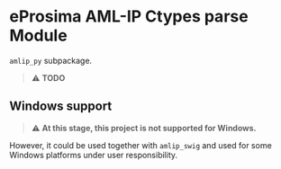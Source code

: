 # eProsima AML-IP Ctypes parse Module

`amlip_py` subpackage.

> :warning: **TODO**

## Windows support

> :warning: **At this stage, this project is not supported for Windows.**

However, it could be used together with `amlip_swig` and used for some Windows platforms under user responsibility.
